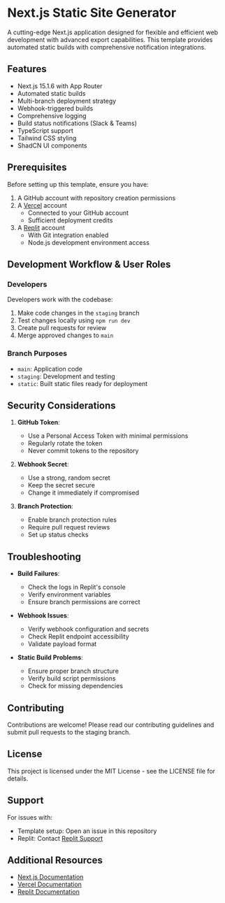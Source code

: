# Next.js Static Site Generator

A cutting-edge Next.js application designed for flexible and efficient web development with advanced export capabilities. This template provides automated static builds with comprehensive notification integrations.

## Features

- Next.js 15.1.6 with App Router
- Automated static builds
- Multi-branch deployment strategy
- Webhook-triggered builds
- Comprehensive logging
- Build status notifications (Slack & Teams)
- TypeScript support
- Tailwind CSS styling
- ShadCN UI components

## Prerequisites

Before setting up this template, ensure you have:

1. A GitHub account with repository creation permissions
2. A [Vercel](https://vercel.com) account
   - Connected to your GitHub account
   - Sufficient deployment credits
3. A [Replit](https://replit.com) account
   - With Git integration enabled
   - Node.js development environment access

## Development Workflow & User Roles

### Developers
Developers work with the codebase:
1. Make code changes in the `staging` branch
2. Test changes locally using `npm run dev`
3. Create pull requests for review
4. Merge approved changes to `main`

### Branch Purposes
- `main`: Application code
- `staging`: Development and testing
- `static`: Built static files ready for deployment

## Security Considerations

1. **GitHub Token**:
   - Use a Personal Access Token with minimal permissions
   - Regularly rotate the token
   - Never commit tokens to the repository

2. **Webhook Secret**:
   - Use a strong, random secret
   - Keep the secret secure
   - Change it immediately if compromised

3. **Branch Protection**:
   - Enable branch protection rules
   - Require pull request reviews
   - Set up status checks

## Troubleshooting

- **Build Failures**: 
  - Check the logs in Replit's console
  - Verify environment variables
  - Ensure branch permissions are correct

- **Webhook Issues**: 
  - Verify webhook configuration and secrets
  - Check Replit endpoint accessibility
  - Validate payload format

- **Static Build Problems**: 
  - Ensure proper branch structure
  - Verify build script permissions
  - Check for missing dependencies

## Contributing

Contributions are welcome! Please read our contributing guidelines and submit pull requests to the staging branch.

## License

This project is licensed under the MIT License - see the LICENSE file for details.

## Support

For issues with:
- Template setup: Open an issue in this repository
- Replit: Contact [Replit Support](https://replit.com/support)

## Additional Resources

- [Next.js Documentation](https://nextjs.org/docs)
- [Vercel Documentation](https://vercel.com/docs)
- [Replit Documentation](https://docs.replit.com)